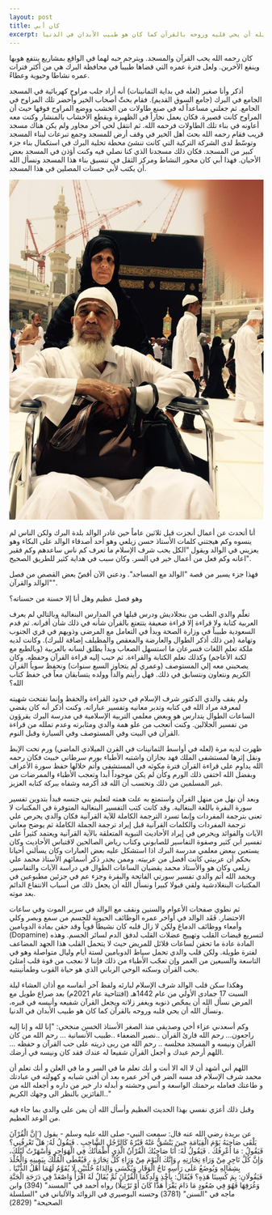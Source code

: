 ```yaml
---
layout: post
title: كان أبي
excerpt: وهكذا سكن قلب الوالد شرف الإسلام لبارئه ولفظ آخر أنفاسه مع أذان العشاء ليلة السبت 17 جمادى الأولي من عام 1442هـ (افتتاحية عام 2021م) بعد صراع طويل مع المرض نسأل الله أن يمحّص ذنوبه ويغفر زلاته ويجعل القرآن شفيعه وأنيسه في قبره، ونسأل الله أن يحي قلبه وروحه بالقرآن كما كان هو طبيب الأبدان في الدنيا.
---
```

كان رحمه الله يحب القرآن والمسجد. ويترجم حبه لهما في الواقع بمشاريع ينتفع هوبها وينفع الآخرين. ولعل فترة عمره التي قضاها طبيباً في محافظة البرك هي من أكثر فترات عمره نشاطا وحيوية وعطاءً.

 أذكر وأنا صغير (لعله في بداية الثمانينات) أنه أراد جلب مراوح كهربائية في المسجد الجامع في البرك (جامع السوق القديم). فقام بحثّ أصحاب الخير وأحضر تلك المراوح في الجامع. ثم جعلني مساعداً له في صنع طاولات من الخشب ووضع المراوح فوقها حيث أن المراوح كانت قصيرة. فكان يعمل نجاراً في الظهيرة ويقطع الأخشاب بالمنشار وكنت معه أعاونه في بناء تلك الطاولات فرحمه الله.
ثم انتقل لحي آخر مجاور ولم يكن هناك مسجد قريب فقام رحمه الله بحث أهل الخير في وقف أرض للمسجد وجمع تبرعات لبناء المسجد وتوسّط لدى الشركة التركية التي كانت تنشئ محطة تحلية البرك في استكمال بناء جزء كبير من المسجد. فكان ذلك مسجدنا الذي كنا نصلي فيه وكنت أؤذن في المسجد بعض الأحيان. فهذا أبي كان محور النشاط ومركز الثقل في تنسيق بناء هذا المسجد ونسأل الله أن يكتب لأبي حسنات المصلين في هذا المسجد. 

![png](/images/father1.jpg)

أنا أتحدث عن أعمال أنجزت قبل ثلاثين عاماً حين غادر الوالد بلدة البرك ولكن الناس لم ينسوه وكم هيجتني كلمات الأستاذ حسن زيلعي وهو أحد أصدقاء الوالد على البكاء وهو يعزيني في الوالد ويقول “الكل يحب شرف الإسلام ما تعرف كم ناس ساعدهم وكم فقير اعانه وكم فعل من أعمال خير في السر. وكان سبب في هداية كثير للطريق الصحيح".

فهذا جزء يسير من قصة "الوالد مع المساجد". ودعني الآن أقصّ بعض القصص من فصل "الوالد والقرآن".

وهو فصل عظيم وهل أنا إلا حسنة من حسناته؟

تعلّم والدي الطب من بنجلاديش ودرس قبلها في المدارس البنغالية وبالتالي لم يعرف العربية كتابة ولا قراءة إلا قراءة ضعيفة يتتعتع بالقرآن شأنه في ذلك شأن أقرانه. ثم قدم السعودية طبيباً في وزارة الصحة وبدأ في التعامل مع المرضى وذويهم في قري الجنوب وتهامة (من ذلك أذكر الطوال والعارضة والمعقص والمظيلف إضافة للبرك). وكانت لديه ملكة تعلم اللغات فسرعان ما استسهل الصعاب وبدأ يطلق لسانه بالعربية (وبالطبع مع لكنة الأعاجم) وكذلك تعلم الكتابة والقراءة. ثم حبب إليه قراءة القرآن وحفظه. وكان يصحبني معه إلي المستوصف (وعمري لم يتجاوز السبع سنوات) ونحفظ سوياُ القرآن الكريم ونتعاون ونتسابق في ذلك.  فهل رأيتم والداً وولده يتسابقان معاً في حفظ كتاب الله؟ 

ولم يقف والدي الدكتور شرف الإسلام في حدود القراءة والحفظ وإنما تفتحت شهيته لمعرفة مراد الله في كتابه وتدبر معانيه وتفسير عباراته. وكنت أذكر أنه كان يقضي الساعات الطوال يتدارس هو وبعض معلمي التربية الإسلامية في مدرسة البرك يقرؤون من تفسير الجلالين. وكنت أتعجب من علو همة والدي ومثابرته وعدم تملله من قراءة القرآن في البيت وفي المستوصف وفي السيارة وقبل النوم.

ظهرت لديه مرة (لعله في أواسط الثمانينات في القرن الميلادي الماضي) ورم تحت الإبط ونقل إثرها لمستشفى الملك فهد بجازان واشتبه الأطباء بورم سرطاني خبيث فكان رحمه الله يداوم على قراءة القرآن فترة مكوثه في المستشفى وأتم خلالها حفظ سورة الأعراف وبفضل الله اختفى ذلك الورم وكأن لم يكن موجوداً أبدا وتعجب الأطباء والممرضات من غير المسلمين من ذلك ونحسب أن الله قد أكرمه وشفاه ببركة كتابه العزيز. 


وبعد أن نهل من منهل القرآن واستمتع به علت همته لتعليم بني جنسه فبدأ بتدوين تفسير سورة البقرة باللغة البنغالية. وقد كانت كتب التفسير البنغالية المتوفرة في المكتبات  لا تعنى بترجمة المفردات وإنما تسرد الترجمة الكاملة للآية القرآنية فكان والدي يحرص علي ترجمة المفردات والكلمات القرآنية قبل إيراد ترجمة الجملة الكاملة ثم يوضح معاني الآيات والفوائد ويحرص في إيراد الأحاديث النبوية المتعلقة بالآية القرآنية ويعتمد كثيراً على تفسير ابن كثير وصفوة التفاسير للصابوني وكتاب رياض الصالحين لاقتباس الأحاديث وكان يستعين ببعض معلمي مدرسة البرك اذا استشكل عليه بعض العبارات وكان يسألني أحيانا بحكم أن عربيتي كانت أفضل من عربيته. وممن يجدر ذكر أسمائهم الأستاذ محمد علي زيلعي وكان هو والأستاذ محمد يقضيان الساعات الطوال في دراسة الآيات والتفاسير. وبحمد الله أتم والدي تفسير سورتي الفاتحة والبقرة وجزء عم في جزئين مطبوعين في المكتبات البنغلادشية ولقي قبولا كبيرا ونسأل الله أن يجعل ذلك من أسباب الانتفاع الدائم بعد موته. 

ثم نطوي صفحات الأعوام والسنين ونقف مع الوالد في سرير الموت وفي ساعات الاحتضار. فَقَد الوالد في أواخر عمره الوظائف الحيوية للجسم من سمع وبصر وكلي وأمعاء ووظائف الدماغ ولكن لا زال قلبه كان نشيطاً قوياً وقد حقن بمادة الدوبامين (Dopamine) لتسريع قبضات القلب وتهييج عضلات القلب لدفق الدم لسائر الجسم. وهذه المادة عادة ما تحقن لساعات قلائل للمريض حيث لا يتحمل القلب هذا الجهد المضاعف لفترة طويلة. ولكن قلب والدي تحمل سياط الدوبامين لستة أيام وليال متواصلة وهو في التاسعة والسبعين من العمر وإن تعجّب الأطباء من ذلك فإننا لا نعجب من قوة قلب امتلئ بحب القرآن وسكنه الوحي الرباني الذي هو حياة القوب وطمأنينتيه.

وهكذا سكن قلب الوالد شرف الإسلام لبارئه ولفظ آخر أنفاسه مع أذان العشاء ليلة السبت 17 جمادى الأولي من عام 1442هـ (افتتاحية عام 2021م) بعد صراع طويل مع المرض نسأل الله أن يمحّص ذنوبه ويغفر زلاته ويجعل القرآن شفيعه وأنيسه في قبره، ونسأل الله أن يحي قلبه وروحه بالقرآن كما كان هو طبيب الأبدان في الدنيا.

وكم أسعدني عزاء أخي وصديقي منذ الصغر الأستاذ الحسن منجحي:
"إنا لله و إنا إليه راجعون...
رحم الله قارئ القرآن ..نصير الضعفاء ..طبيب الأنسانية ...
رحم الله من كان القرآن ونيسه و المسجد مجلسه ..
رحم الله من ربى ذريته على حب القرآن و حفظه ...
اللهم أرحم عبدك و أجعل القرآن شفيعا له عندك فقد كان ونيسه في أرضك.

اللهم أني أشهد أن لا اله الا أنت و أنك تعلم ما في السر و ما في العلن و أنك تعلم أن محمد شرف الإسلام قد مسه الضر في آخر عمره بعد أن أفنى شبابه و كهولته في عبادتك و طاعتك فعامله برحمتك الواسعة و آنس وحشته و أبدله دار خير من داره و أجعله الله من الفائزين بالنظر الى وجهك الكريم.."

وقبل ذلك أعزي نفسي بهذا الحديث العظيم وأسأل الله أن يمن على والدي بما جاء فيه من الوعد العظيم.

عن بريدة رضي الله عنه قال: سمعت النبي- صلى الله عليه وسلم - يقول ( َإِنَّ الْقُرْآنَ يَلْقَى صَاحِبَهُ يَوْمَ الْقِيَامَةِ حِينَ يَنْشَقُّ عَنْهُ قَبْرُهُ كَالرَّجُلِ الشَّاحِبِ . فَيَقُولُ لَهُ: هَلْ تَعْرِفُنِي؟ فَيَقُولُ : مَا أَعْرِفُكَ . فَيَقُولُ لَهُ: أَنَا صَاحِبُكَ الْقُرْآنُ الَّذِي أَظْمَأْتُكَ فِي الْهَوَاجِرِ وَأَسْهَرْتُ لَيْلَكَ، وَإِنَّ كُلَّ تَاجِرٍ مِنْ وَرَاءِ تِجَارَتِهِ ، وَإِنَّكَ الْيَوْمَ مِنْ وَرَاءِ كُلِّ تِجَارَةٍ ، فَيُعْطَى الْمُلْكَ بِيَمِينِهِ وَالْخُلْدَ بِشِمَالِهِ وَيُوضَعُ عَلَى رَأْسِهِ تَاجُ الْوَقَارِ وَيُكْسَى وَالِدَاهُ حُلَّتَيْنِ لَا يُقَوَّمُ لَهُمَا أَهْلُ الدُّنْيَا . فَيَقُولَانِ: بِمَ كُسِينَا هَذِهِ؟ فَيُقَالُ: بِأَخْذِ وَلَدِكُمَا الْقُرْآنَ ثُمَّ يُقَالُ لَهُ اقْرَأْ وَاصْعَدْ فِي دَرَجَةِ الْجَنَّةِ وَغُرَفِهَا فَهُوَ فِي صُعُودٍ مَا دَامَ يَقْرَأُ هَذًّا كَانَ أَوْ تَرْتِيلًا)
رواه أحمد في "المسند" (394) وابن ماجه في "السنن" (3781) وحسنه البوصيري في الزوائد والألباني في "السلسلة الصحيحة" (2829)


